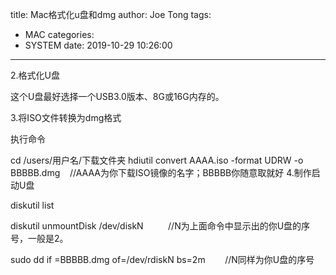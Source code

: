 title: Mac格式化u盘和dmg
author: Joe Tong
tags:
  - MAC
categories:
  - SYSTEM
date: 2019-10-29 10:26:00
---
2.格式化U盘

这个U盘最好选择一个USB3.0版本、8G或16G内存的。

3.将ISO文件转换为dmg格式

执行命令

cd /users/用户名/下载文件夹
hdiutil convert AAAA.iso -format UDRW -o BBBBB.dmg&nbsp; &nbsp; //AAAA为你下载ISO镜像的名字；BBBBB你随意取就好
4.制作启动U盘

diskutil list

diskutil unmountDisk /dev/diskN&nbsp; &nbsp; &nbsp; &nbsp; &nbsp; //N为上面命令中显示出的你U盘的序号，一般是2。

sudo dd if =BBBBB.dmg of=/dev/rdiskN bs=2m&nbsp; &nbsp; &nbsp; &nbsp; //N同样为你U盘的序号

